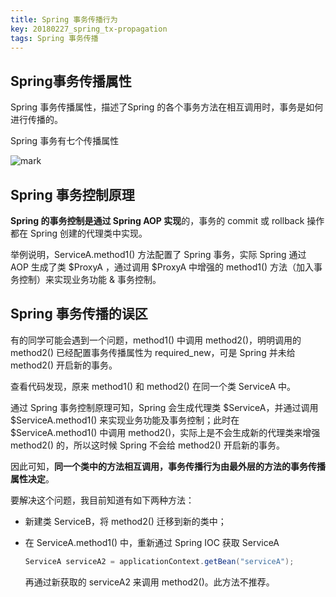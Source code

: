 ```yaml
---
title: Spring 事务传播行为
key: 20180227_spring_tx-propagation
tags: Spring 事务传播
---
```


## Spring事务传播属性

Spring 事务传播属性，描述了Spring 的各个事务方法在相互调用时，事务是如何进行传播的。<!--more-->

Spring 事务有七个传播属性

![mark](http://p3pla9n1t.bkt.clouddn.com/blog/180227/C2fDbK04kD.jpeg-Kuradeon)

## Spring 事务控制原理

**Spring 的事务控制是通过 Spring AOP 实现**的，事务的 commit 或 rollback 操作都在 Spring 创建的代理类中实现。

举例说明，ServiceA.method1() 方法配置了 Spring 事务，实际 Spring 通过 AOP 生成了类 \$ProxyA ，通过调用 \$ProxyA 中增强的 method1() 方法（加入事务控制）来实现业务功能 & 事务控制。

## Spring 事务传播的误区

有的同学可能会遇到一个问题，method1() 中调用 method2()，明明调用的 method2() 已经配置事务传播属性为 required_new，可是 Spring 并未给 method2() 开启新的事务。

查看代码发现，原来 method1() 和 method2() 在同一个类 ServiceA 中。

通过 Spring 事务控制原理可知，Spring 会生成代理类 \$ServiceA，并通过调用 \$ServiceA.method1() 来实现业务功能及事务控制；此时在 \$ServiceA.method1() 中调用 method2()，实际上是不会生成新的代理类来增强 method2() 的，所以这时候 Spring 不会给 method2() 开启新的事务。

因此可知，**同一个类中的方法相互调用，事务传播行为由最外层的方法的事务传播属性决定**。

要解决这个问题，我目前知道有如下两种方法：

- 新建类 ServiceB，将 method2() 迁移到新的类中；

- 在 ServiceA.method1() 中，重新通过 Spring IOC 获取 ServiceA

  ```java
  ServiceA serviceA2 = applicationContext.getBean("serviceA");
  ```

  再通过新获取的 serviceA2 来调用 method2()。此方法不推荐。